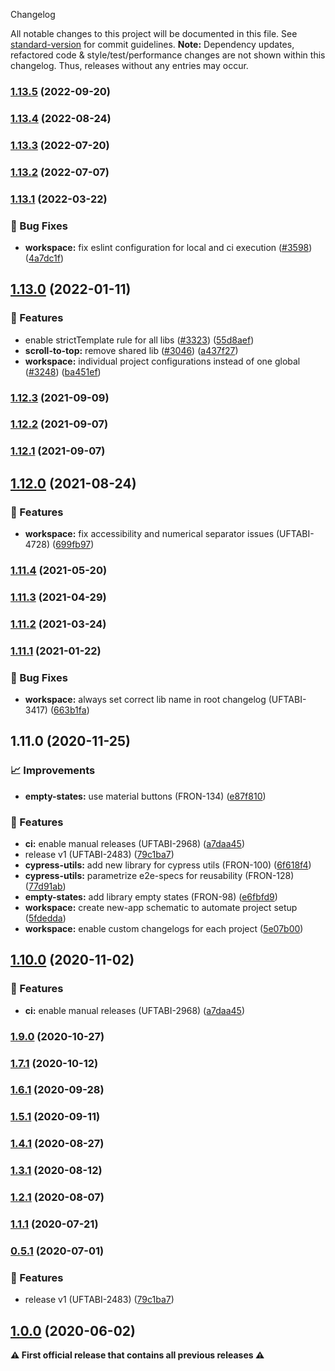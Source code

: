  Changelog

All notable changes to this project will be documented in this file. See [standard-version](https://github.com/conventional-changelog/standard-version) for commit guidelines.
**Note:** Dependency updates, refactored code & style/test/performance changes are not shown within this changelog. Thus, releases without any entries may occur.

### [1.13.5](https://github.com/Schaeffler-Group/frontend-schaeffler/compare/cypress-utils-v1.13.4...cypress-utils-v1.13.5) (2022-09-20)

### [1.13.4](https://github.com/Schaeffler-Group/frontend-schaeffler/compare/cypress-utils-v1.13.3...cypress-utils-v1.13.4) (2022-08-24)

### [1.13.3](https://github.com/Schaeffler-Group/frontend-schaeffler/compare/cypress-utils-v1.13.2...cypress-utils-v1.13.3) (2022-07-20)

### [1.13.2](https://github.com/Schaeffler-Group/frontend-schaeffler/compare/cypress-utils-v1.13.1...cypress-utils-v1.13.2) (2022-07-07)

### [1.13.1](https://github.com/Schaeffler-Group/frontend-schaeffler/compare/cypress-utils-v1.13.0...cypress-utils-v1.13.1) (2022-03-22)


### 🐛 Bug Fixes

* **workspace:** fix eslint configuration for local and ci execution ([#3598](https://github.com/Schaeffler-Group/frontend-schaeffler/issues/3598)) ([4a7dc1f](https://github.com/Schaeffler-Group/frontend-schaeffler/commit/4a7dc1fe79d94b6d8ddfa7cf2644e3bbc11a3e80))

## [1.13.0](https://github.com/Schaeffler-Group/frontend-schaeffler/compare/cypress-utils-v1.12.3...cypress-utils-v1.13.0) (2022-01-11)


### 🎸 Features

* enable strictTemplate rule for all libs ([#3323](https://github.com/Schaeffler-Group/frontend-schaeffler/issues/3323)) ([55d8aef](https://github.com/Schaeffler-Group/frontend-schaeffler/commit/55d8aefd36823a5774979b7393cbe4dff41ba7de))
* **scroll-to-top:** remove shared lib ([#3046](https://github.com/Schaeffler-Group/frontend-schaeffler/issues/3046)) ([a437f27](https://github.com/Schaeffler-Group/frontend-schaeffler/commit/a437f272a3027325404a16eee00fe676e67d5e10))
* **workspace:** individual project configurations instead of one global ([#3248](https://github.com/Schaeffler-Group/frontend-schaeffler/issues/3248)) ([ba451ef](https://github.com/Schaeffler-Group/frontend-schaeffler/commit/ba451ef87c9c9cff99440b9739c9ebf4069a16dc))

### [1.12.3](https://github.com/Schaeffler-Group/frontend-schaeffler/compare/cypress-utils-v1.12.3...cypress-utils-v1.12.1) (2021-09-09)

### [1.12.2](https://github.com/Schaeffler-Group/frontend-schaeffler/compare/cypress-utils-v1.12.2...cypress-utils-v1.12.1) (2021-09-07)

### [1.12.1](https://github.com/Schaeffler-Group/frontend-schaeffler/compare/cypress-utils-v1.12.1...cypress-utils-v1.12.0) (2021-09-07)

## [1.12.0](https://github.com/Schaeffler-Group/frontend-schaeffler/compare/cypress-utils-v1.12.0...cypress-utils-v1.11.4) (2021-08-24)


### 🎸 Features

* **workspace:** fix accessibility and numerical separator issues (UFTABI-4728) ([699fb97](https://github.com/Schaeffler-Group/frontend-schaeffler/commit/699fb97a63a9069d847dfa489386da561028e5ea))

### [1.11.4](///compare/cypress-utils-v1.11.4...cypress-utils-v1.11.3) (2021-05-20)

### [1.11.3](///compare/cypress-utils-v1.11.3...cypress-utils-v1.11.2) (2021-04-29)

### [1.11.2](///compare/cypress-utils-v1.11.2...cypress-utils-v1.11.1) (2021-03-24)

### [1.11.1](///compare/cypress-utils-v1.11.1...cypress-utils-v1.11.0) (2021-01-22)


### 🐛 Bug Fixes

* **workspace:** always set correct lib name in root changelog (UFTABI-3417) ([663b1fa](///commit/663b1fa843447402f85f423cf2906e4c3bb331e4))

## 1.11.0 (2020-11-25)


### 📈 Improvements

* **empty-states:** use material buttons (FRON-134) ([e87f810](///commit/e87f81078ba980d759453ce58e51d6de971b4eb1))


### 🎸 Features

* **ci:** enable manual releases (UFTABI-2968) ([a7daa45](///commit/a7daa45700b798bae3340e87400c92288d4dd84b))
* release v1 (UFTABI-2483) ([79c1ba7](///commit/79c1ba7c6c1af8ccd909083d91fffbe0ae017ebb))
* **cypress-utils:** add new library for cypress utils (FRON-100) ([6f618f4](///commit/6f618f4a5f41588d722482e0e1d4b966ae6477be))
* **cypress-utils:** parametrize e2e-specs for reusability (FRON-128) ([77d91ab](///commit/77d91abe8449baafe57b3ed6876265c4c07a96be))
* **empty-states:** add library empty states (FRON-98) ([e6fbfd9](///commit/e6fbfd9b87954d1925ea5267e7e6e80fbd375b5f))
* **workspace:** create new-app schematic to automate project setup ([5fdedda](///commit/5fdeddabe3927d89263aaa96e51d766edd44ede7))
* **workspace:** enable custom changelogs for each project ([5e07b00](///commit/5e07b0064e287f9c8f5187b96617c9f685089052))

## [1.10.0](https://gitlab.schaeffler.com/frontend-schaeffler/schaeffler-frontend/compare/v1.9.0...v1.10.0) (2020-11-02)


### 🎸 Features

* **ci:** enable manual releases (UFTABI-2968) ([a7daa45](https://gitlab.schaeffler.com/frontend-schaeffler/schaeffler-frontend/commit/a7daa45700b798bae3340e87400c92288d4dd84b))

### [1.9.0](https://gitlab.schaeffler.com/frontend-schaeffler/schaeffler-frontend/compare/v1.8.0...v1.9.0) (2020-10-27)

### [1.7.1](https://gitlab.schaeffler.com/frontend-schaeffler/schaeffler-frontend/compare/v1.7.0...v1.7.1) (2020-10-12)

### [1.6.1](https://gitlab.schaeffler.com/frontend-schaeffler/schaeffler-frontend/compare/v1.6.0...v1.6.1) (2020-09-28)

### [1.5.1](https://gitlab.schaeffler.com/frontend-schaeffler/schaeffler-frontend/compare/v1.5.0...v1.5.1) (2020-09-11)

### [1.4.1](https://gitlab.schaeffler.com/frontend-schaeffler/schaeffler-frontend/compare/v1.4.0...v1.4.1) (2020-08-27)

### [1.3.1](https://gitlab.schaeffler.com/frontend-schaeffler/schaeffler-frontend/compare/v1.3.0...v1.3.1) (2020-08-12)

### [1.2.1](https://gitlab.schaeffler.com/frontend-schaeffler/schaeffler-frontend/compare/v1.2.0...v1.2.1) (2020-08-07)

### [1.1.1](https://gitlab.schaeffler.com/frontend-schaeffler/schaeffler-frontend/compare/v1.1.0...v1.1.1) (2020-07-21)

### [0.5.1](https://gitlab.schaeffler.com/frontend-schaeffler/schaeffler-frontend/compare/v0.5.0...v0.5.1) (2020-07-01)


### 🎸 Features

* release v1 (UFTABI-2483) ([79c1ba7](https://gitlab.schaeffler.com/frontend-schaeffler/schaeffler-frontend/commit/79c1ba7c6c1af8ccd909083d91fffbe0ae017ebb))

## [1.0.0](https://gitlab.schaeffler.com/frontend-schaeffler/schaeffler-frontend/compare/v0.5.0...v1.0.0) (2020-06-02)

**⚠ First official release that contains all previous releases ⚠**